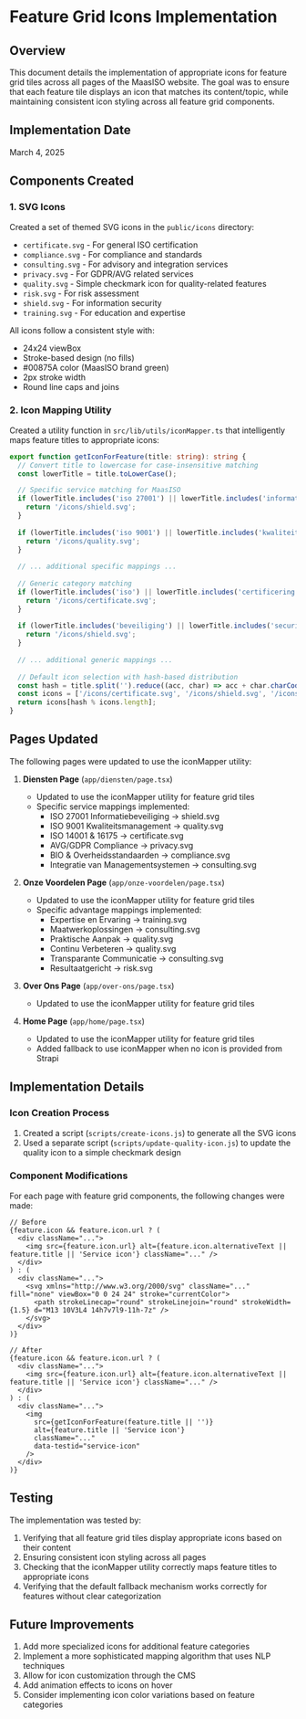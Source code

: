 # Feature Grid Icons Implementation

## Overview

This document details the implementation of appropriate icons for feature grid tiles across all pages of the MaasISO website. The goal was to ensure that each feature tile displays an icon that matches its content/topic, while maintaining consistent icon styling across all feature grid components.

## Implementation Date
March 4, 2025

## Components Created

### 1. SVG Icons
Created a set of themed SVG icons in the `public/icons` directory:
- `certificate.svg` - For general ISO certification
- `compliance.svg` - For compliance and standards
- `consulting.svg` - For advisory and integration services
- `privacy.svg` - For GDPR/AVG related services
- `quality.svg` - Simple checkmark icon for quality-related features
- `risk.svg` - For risk assessment
- `shield.svg` - For information security
- `training.svg` - For education and expertise

All icons follow a consistent style with:
- 24x24 viewBox
- Stroke-based design (no fills)
- #00875A color (MaasISO brand green)
- 2px stroke width
- Round line caps and joins

### 2. Icon Mapping Utility
Created a utility function in `src/lib/utils/iconMapper.ts` that intelligently maps feature titles to appropriate icons:

```typescript
export function getIconForFeature(title: string): string {
  // Convert title to lowercase for case-insensitive matching
  const lowerTitle = title.toLowerCase();

  // Specific service matching for MaasISO
  if (lowerTitle.includes('iso 27001') || lowerTitle.includes('informatiebeveiliging')) {
    return '/icons/shield.svg';
  }
  
  if (lowerTitle.includes('iso 9001') || lowerTitle.includes('kwaliteitsmanagement')) {
    return '/icons/quality.svg';
  }
  
  // ... additional specific mappings ...
  
  // Generic category matching
  if (lowerTitle.includes('iso') || lowerTitle.includes('certificering')) {
    return '/icons/certificate.svg';
  }
  
  if (lowerTitle.includes('beveiliging') || lowerTitle.includes('security')) {
    return '/icons/shield.svg';
  }
  
  // ... additional generic mappings ...
  
  // Default icon selection with hash-based distribution
  const hash = title.split('').reduce((acc, char) => acc + char.charCodeAt(0), 0);
  const icons = ['/icons/certificate.svg', '/icons/shield.svg', '/icons/consulting.svg', '/icons/quality.svg'];
  return icons[hash % icons.length];
}
```

## Pages Updated

The following pages were updated to use the iconMapper utility:

1. **Diensten Page** (`app/diensten/page.tsx`)
   - Updated to use the iconMapper utility for feature grid tiles
   - Specific service mappings implemented:
     - ISO 27001 Informatiebeveiliging → shield.svg
     - ISO 9001 Kwaliteitsmanagement → quality.svg
     - ISO 14001 & 16175 → certificate.svg
     - AVG/GDPR Compliance → privacy.svg
     - BIO & Overheidsstandaarden → compliance.svg
     - Integratie van Managementsystemen → consulting.svg

2. **Onze Voordelen Page** (`app/onze-voordelen/page.tsx`)
   - Updated to use the iconMapper utility for feature grid tiles
   - Specific advantage mappings implemented:
     - Expertise en Ervaring → training.svg
     - Maatwerkoplossingen → consulting.svg
     - Praktische Aanpak → quality.svg
     - Continu Verbeteren → quality.svg
     - Transparante Communicatie → consulting.svg
     - Resultaatgericht → risk.svg

3. **Over Ons Page** (`app/over-ons/page.tsx`)
   - Updated to use the iconMapper utility for feature grid tiles

4. **Home Page** (`app/home/page.tsx`)
   - Updated to use the iconMapper utility for feature grid tiles
   - Added fallback to use iconMapper when no icon is provided from Strapi

## Implementation Details

### Icon Creation Process
1. Created a script (`scripts/create-icons.js`) to generate all the SVG icons
2. Used a separate script (`scripts/update-quality-icon.js`) to update the quality icon to a simple checkmark design

### Component Modifications
For each page with feature grid components, the following changes were made:

```tsx
// Before
{feature.icon && feature.icon.url ? (
  <div className="...">
    <img src={feature.icon.url} alt={feature.icon.alternativeText || feature.title || 'Service icon'} className="..." />
  </div>
) : (
  <div className="...">
    <svg xmlns="http://www.w3.org/2000/svg" className="..." fill="none" viewBox="0 0 24 24" stroke="currentColor">
      <path strokeLinecap="round" strokeLinejoin="round" strokeWidth={1.5} d="M13 10V3L4 14h7v7l9-11h-7z" />
    </svg>
  </div>
)}

// After
{feature.icon && feature.icon.url ? (
  <div className="...">
    <img src={feature.icon.url} alt={feature.icon.alternativeText || feature.title || 'Service icon'} className="..." />
  </div>
) : (
  <div className="...">
    <img
      src={getIconForFeature(feature.title || '')}
      alt={feature.title || 'Service icon'}
      className="..."
      data-testid="service-icon"
    />
  </div>
)}
```

## Testing

The implementation was tested by:
1. Verifying that all feature grid tiles display appropriate icons based on their content
2. Ensuring consistent icon styling across all pages
3. Checking that the iconMapper utility correctly maps feature titles to appropriate icons
4. Verifying that the default fallback mechanism works correctly for features without clear categorization

## Future Improvements

1. Add more specialized icons for additional feature categories
2. Implement a more sophisticated mapping algorithm that uses NLP techniques
3. Allow for icon customization through the CMS
4. Add animation effects to icons on hover
5. Consider implementing icon color variations based on feature categories